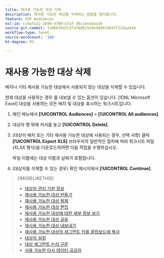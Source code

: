 ```yaml
---
title: 재사용 가능한 대상 삭제
description: 재사용 가능한 대상을 삭제하는 방법을 알아봅니다.
feature: DSP Audiences
exl-id: cc9afa22-1b90-4709-b7af-d9c1ee16aa16
source-git-commit: 1a98b3ba7c37a768825e9e48db7d847f12daa9a0
workflow-type: tm+mt
source-wordcount: '166'
ht-degree: 0%

---
```


# 재사용 가능한 대상 삭제

배치나 기타 재사용 가능한 대상에서 사용되지 않는 대상을 삭제할 수 있습니다.

현재 대상을 사용하는 경우 를 내보낼 수 있는 옵션이 있습니다. [!DNL Microsoft Excel] 대상을 사용하는 모든 배치 및 대상을 표시하는 워크시트입니다.

1. 메인 메뉴에서 **[!UICONTROL Audiences]** > **[!UICONTROL All audiences]**.

1. 대상자 행 위에 커서를 놓고 **[!UICONTROL Delete]**.

1. (대상이 배치 또는 기타 재사용 가능한 대상에 사용되는 경우, 선택 사항) 클릭 **[!UICONTROL Export XLS]** 브라우저의 일반적인 절차에 따라 워크시트 파일(XLSX 형식)을 다운로드하려면 다음 작업을 수행하십시오.

   파일 이름에는 대상 이름과 날짜가 포함됩니다.

1. (대상자를 삭제할 수 있는 경우) 확인 메시지에서 **[!UICONTROL Continue]**.

>[!MORELIKETHIS]
>
>* [대상자 관리 기본 정보](audience-about.md)
>* [재사용 가능한 대상 만들기](reusable-audience-create.md)
>* [재사용 가능한 대상 복제](reusable-audience-duplicate.md)
>* [재사용 가능한 대상 편집](reusable-audience-edit.md)
>* [재사용 가능한 대상에 대한 세부 정보 보기](reusable-audience-view-details.md)
>* [재사용 가능한 대상 공유](reusable-audience-share.md)
>* [재사용 가능한 대상 내보내기](reusable-audience-export.md)
>* [재사용 가능한 대상의 세그먼트 키를 클립보드에 복사](reusable-audience-clipboard.md)
>* [대상자 설정](audience-settings.md)
>* [대상 세그먼트 논리 구문](audience-segment-logic-syntax.md)
>* [사용 가능한 타사 데이터 공급자](third-party-data-providers.md)

